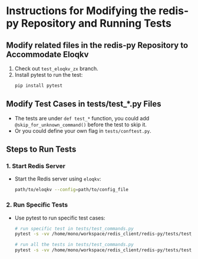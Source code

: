 # Instructions for Modifying the redis-py Repository and Running Tests

## Modify related files in the redis-py Repository to Accommodate Eloqkv
1. Check out `test_eloqkv_zx` branch.
2. Install pytest to run the test:
    ```sh
    pip install pytest
    ```

## Modify Test Cases in tests/test_*.py Files
- The tests are under `def test_*` function, you could add `@skip_for_unknown_command()` before the test to skip it.
- Or you could define your own flag in `tests/conftest.py`.

## Steps to Run Tests

### 1. Start Redis Server
- Start the Redis server using `eloqkv`:

    ```sh
    path/to/eloqkv --config=path/to/config_file
    ```

### 2. Run Specific Tests
- Use pytest to run specific test cases:

    ```sh
    # run specific test in tests/test_commands.py
    pytest -s -vv /home/mono/workspace/redis_client/redis-py/tests/test_commands.py::TestRedisCommands::test_bitop_not_empty_string

    # run all the tests in tests/test_commands.py
    pytest -s -vv /home/mono/workspace/redis_client/redis-py/tests/test_commands.py
    
    ```


